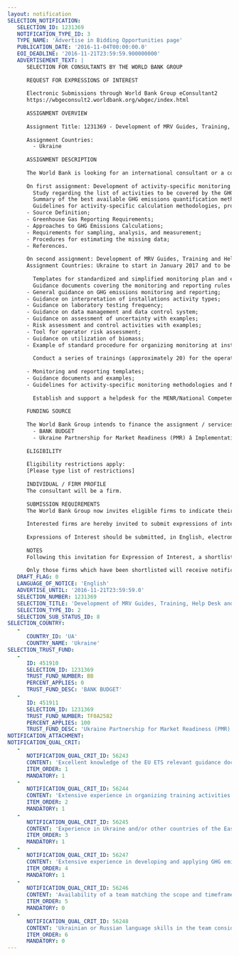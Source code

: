 ```yaml
---
layout: notification
SELECTION_NOTIFICATION: 
   SELECTION_ID: 1231369
   NOTIFICATION_TYPE_ID: 3
   TYPE_NAME: 'Advertise in Bidding Opportunities page'
   PUBLICATION_DATE: '2016-11-04T00:00:00.0'
   EOI_DEADLINE: '2016-11-21T23:59:59.900000000'
   ADVERTISEMENT_TEXT: |
      SELECTION FOR CONSULTANTS BY THE WORLD BANK GROUP
      
      REQUEST FOR EXPRESSIONS OF INTEREST
      
      Electronic Submissions through World Bank Group eConsultant2
      https://wbgeconsult2.worldbank.org/wbgec/index.html
      
      ASSIGNMENT OVERVIEW
      
      Assignment Title: 1231369 - Development of MRV Guides, Training, Help Desk and activity-specific monitoring methodologies related to installations
      
      Assignment Countries:
        - Ukraine
      
      ASSIGNMENT DESCRIPTION
      
      The World Bank is looking for an international consultant or a consortium of international and local consultants work on two parallel assignments: 1) to develop, within the framework of approved Ukraine Market Readiness Proposal, monitoring and reporting guidelines, tools and templates based on the European Commissions Monitoring and Reporting Regulation. The consultant is expected to organize and deliver reach-out activities for the installation operators and the beneficiary of the project, including series of trainings and a helpdesk on GHG emissions monitoring and reporting; and 2) develop, within the framework of approved Ukraine Market Readiness Proposal, a set of methodologies to estimate GHG emissions on the installation level covering all existing types of activities (energy and industry sectors) with essential contribution to GHG emissions on the national level in Ukraine.
      
      On first assignment: Development of activity-specific monitoring methodologies related to installations (Ukraine) to start in January 2017 and to be finished by end of June 2017 consultant is to prepare and submit following deliverables: 
      	Study regarding the list of activities to be covered by the GHG emissions quantification methodologies;
      	Summary of the best available GHG emissions quantification methodologies for each type of activity;
      	Guidelines for activity-specific calculation methodologies, providing in-depth instructions for the installation-level reporting of the greenhouse gas emissions. For each of the types of activities the Guidelines shall provide at least the following information:
      -	Source Definition;
      -	Greenhouse Gas Reporting Requirements;
      -	Approaches to GHG Emissions Calculations;
      -	Requirements for sampling, analysis, and measurement;
      -	Procedures for estimating the missing data;
      -	References.
      
      On second assignment: Development of MRV Guides, Training and Help Desk (Ukraine)
      Assignment Countries:	Ukraine to start in January 2017 and to be finished by end of May 2019 consultant is to prepare and submit following deliverables:
      
      	Templates for standardized and simplified monitoring plan and emissions report on the installation level, based on the European Commissions Monitoring and Reporting Regulation and taking into consideration the relevant national legislation where appropriate;
      	Guidance documents covering the monitoring and reporting rules for the installation operators, covering at least the following:
      -	General guidance on GHG emissions monitoring and reporting; 
      -	Guidance on interpretation of installations activity types; 
      -	Guidance on laboratory testing frequency; 
      -	Guidance on data management and data control system; 
      -	Guidance on assessment of uncertainty with examples; 
      -	Risk assessment and control activities with examples; 
      -	Tool for operator risk assessment;
      -	Guidance on utilization of biomass;
      -	Example of standard procedure for organizing monitoring at installation level.
      
      	Conduct a series of trainings (approximately 20) for the operators of installations on the monitoring and reporting process. The scope of trainings is to cover the following: 
      
      -	Monitoring and reporting templates;
      -	Guidance documents and examples;
      -	Guidelines for activity-specific monitoring methodologies and National Legislation Package, which are developed as a part of other tasks covered by the PMR Ukraine project. 
      
      	Establish and support a helpdesk for the MENR/National Competent Authority and installation operators in resolving potential complications which arise in the course of monitoring and reporting process. 
      
      FUNDING SOURCE
      
      The World Bank Group intends to finance the assignment / services described below under the following:
        - BANK BUDGET
        - Ukraine Partnership for Market Readiness (PMR) â Implementation Phase
      
      ELIGIBILITY
      
      Eligibility restrictions apply:
      [Please type list of restrictions]
      
      INDIVIDUAL / FIRM PROFILE
      The consultant will be a firm. 
      
      SUBMISSION REQUIREMENTS
      The World Bank Group now invites eligible firms to indicate their interest in providing the services.  Interested firms must provide information indicating that they are qualified to perform the services (brochures, description of similar assignments, experience in similar conditions, availability of appropriate skills among staff, etc. for firms; CV and cover letter for individuals).  Please note that the total size of all attachments should be less than 5MB.  Consultants may associate to enhance their qualifications.
      
      Interested firms are hereby invited to submit expressions of interest.
      
      Expressions of Interest should be submitted, in English, electronically through World Bank Group eConsultant2 (https://wbgeconsult2.worldbank.org/wbgec/index.html)
      
      NOTES
      Following this invitation for Expression of Interest, a shortlist of qualified firms will be formally invited to submit proposals. Shortlisting and selection will be subject to the availability of funding.
      
      Only those firms which have been shortlisted will receive notification. No debrief will be provided to firms which have not been shortlisted.
   DRAFT_FLAG: 0
   LANGUAGE_OF_NOTICE: 'English'
   ADVERTISE_UNTIL: '2016-11-21T23:59:59.0'
   SELECTION_NUMBER: 1231369
   SELECTION_TITLE: 'Development of MRV Guides, Training, Help Desk and activity-specific monitoring methodologies related to installations'
   SELECTION_TYPE_ID: 2
   SELECTION_SUB_STATUS_ID: 8
SELECTION_COUNTRY: 
   - 
      COUNTRY_ID: 'UA'
      COUNTRY_NAME: 'Ukraine'
SELECTION_TRUST_FUND: 
   - 
      ID: 451910
      SELECTION_ID: 1231369
      TRUST_FUND_NUMBER: BB
      PERCENT_APPLIES: 0
      TRUST_FUND_DESC: 'BANK BUDGET'
   - 
      ID: 451911
      SELECTION_ID: 1231369
      TRUST_FUND_NUMBER: TF0A2582
      PERCENT_APPLIES: 100
      TRUST_FUND_DESC: 'Ukraine Partnership for Market Readiness (PMR) â Implementation Phase'
NOTIFICATION_ATTACHMENT: 
NOTIFICATION_QUAL_CRIT: 
   - 
      NOTIFICATION_QUAL_CRIT_ID: 56243
      CONTENT: 'Excellent knowledge of the EU ETS relevant guidance documents in the area of monitoring and reporting'
      ITEM_ORDER: 1
      MANDATORY: 1
   - 
      NOTIFICATION_QUAL_CRIT_ID: 56244
      CONTENT: 'Extensive experience in organizing training activities for the installation operators'
      ITEM_ORDER: 2
      MANDATORY: 1
   - 
      NOTIFICATION_QUAL_CRIT_ID: 56245
      CONTENT: 'Experience in Ukraine and/or other countries of the Eastern Europe in the energy and industry sectors'
      ITEM_ORDER: 3
      MANDATORY: 1
   - 
      NOTIFICATION_QUAL_CRIT_ID: 56247
      CONTENT: 'Extensive experience in developing and applying GHG emissions methodologies for the EU ETS, and/or other countries/ETS/MRV'
      ITEM_ORDER: 4
      MANDATORY: 1
   - 
      NOTIFICATION_QUAL_CRIT_ID: 56246
      CONTENT: 'Availability of a team matching the scope and timeframe of the assignment'
      ITEM_ORDER: 5
      MANDATORY: 0
   - 
      NOTIFICATION_QUAL_CRIT_ID: 56248
      CONTENT: 'Ukrainian or Russian language skills in the team considered an asset'
      ITEM_ORDER: 6
      MANDATORY: 0
---
```


